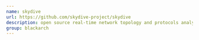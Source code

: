 ```yaml
---
name: skydive
url: https://github.com/skydive-project/skydive
description: open source real-time network topology and protocols analyzer. URL : https://github.com/skydive-project/skydive Groups : blackarch blackarch-networking
group: blackarch
---
```


